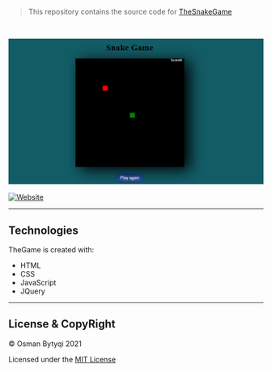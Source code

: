 

  
   > This repository contains the source code  for [TheSnakeGame](https://osmanbytyqi.github.io/TheGame/)


  <br/>
  
  
<p align="center">
  <img src="Screenshot_2.png">
</p>

[![Website](https://img.shields.io/website?down_color=red&down_message=down&label=Game&logo=github&style=for-the-badge&up_color=blue&up_message=up&url=https%3A%2F%2Fthegamee.netlify.app%2F)](https://osmanbytyqi.github.io/TheGame/)

---
 ## Technologies 
 TheGame is created with:
 * HTML
 * CSS
 * JavaScript
 * JQuery
 ---
  ## License & CopyRight
 
 © Osman Bytyqi 2021

 Licensed under the [MIT License](https://github.com/OsmanBytyqi/TheGame/blob/master/LICENSE)

 
